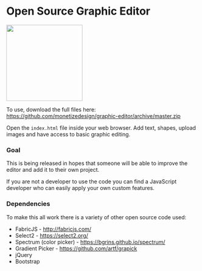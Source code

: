 # Open Source Graphic Editor

<img src="https://d3vv6lp55qjaqc.cloudfront.net/items/2w1k0m2E0w250S400a1z/Image%202018-08-22%20at%207.48.06%20AM.png?X-CloudApp-Visitor-Id=1152494&v=c105482a" style="width: 200px">

To use, download the full files here: https://github.com/monetizedesign/graphic-editor/archive/master.zip

Open the `index.html` file inside your web browser. Add text, shapes, upload images and have access to basic graphic editing.

### Goal

This is being released in hopes that someone will be able to improve the editor and add it to their own project. 

If you are not a developer to use the code you can find a JavaScript developer who can easily apply your own custom features.

### Dependencies

To make this all work there is a variety of other open source code used:

- FabricJS - http://fabricjs.com/
- Select2 - https://select2.org/
- Spectrum (color picker) - https://bgrins.github.io/spectrum/
- Gradient Picker - https://github.com/artf/grapick
- jQuery
- Bootstrap
